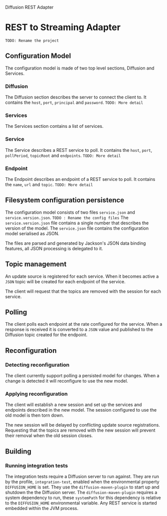 Diffusion REST Adapter
# REST to Streaming Adapter

`TODO: Rename the project`

## Configuration Model

The configuration model is made of two top level sections, Diffusion and Services.

### Diffusion

The Diffusion section describes the server to connect the client to.
It contains the `host`, `port`, `principal` and `password`. `TODO: More detail`

### Services

The Services section contains a list of services.

### Service

The Service describes a REST service to poll.
It contains the `host`, `port`, `pollPeriod`, `topicRoot` and `endpoints`. `TODO: More detail`

### Endpoint

The Endpoint describes an endpoint of a REST service to poll.
It contains the `name`, `url` and `topic`. `TODO: More detail`

## Filesystem configuration persistence

The configuration model consists of two files `service.json` and `service.version.json`. `TODO : Rename the config
files` The `service.version.json` file contains a single number that describes the version of the model. The
`service.json` file contains the configuration model serialised as JSON.

The files are parsed and generated by Jackson's JSON data binding features, all JSON processing is delegated to it.

## Topic management

An update source is registered for each service. When it becomes active a `JSON` topic will be created for each endpoint
of the service.

The client will request that the topics are removed with the session for each service.

## Polling

The client polls each endpoint at the rate configured for the service. When a response is received it is converted to a
`JSON` value and published to the Diffusion topic created for the endpoint.

## Reconfiguration

### Detecting reconfiguration

The client currently support polling a persisted model for changes. When a change is detected it will reconfigure to
use the new model.

### Applying reconfiguration

The client will establish a new session and set up the services and endpoints described in the new model. The session
configured to use the old model is then torn down.

The new session will be delayed by conflicting update source registrations. Requesting that the topics are removed with
the new session will prevent their removal when the old session closes.

## Building

### Running integration tests

The integration tests require a Diffusion server to run against. They are run by the profile, `integration-test`,
enabled when the environmental property `DIFFUSION_HOME` is set. They use the `diffusion-maven-plugin` to start up and
shutdown the the Diffusion server. The `diffusion-maven-plugin` requires a system dependency to run, these `systemPath`
for this dependency is relative to the `DIFFUSION_HOME` environmental variable. Any REST service is started embedded
within the JVM process.
